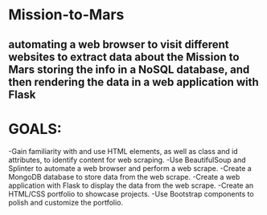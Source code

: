 # Mission-to-Mars
automating a web browser to visit different websites to extract data about the Mission to Mars
storing the info in a NoSQL database, and then rendering the data in a web application with Flask
---
# GOALS:
-Gain familiarity with and use HTML elements, as well as class and id attributes, to identify content for web scraping.
-Use BeautifulSoup and Splinter to automate a web browser and perform a web scrape.
-Create a MongoDB database to store data from the web scrape.
-Create a web application with Flask to display the data from the web scrape.
-Create an HTML/CSS portfolio to showcase projects.
-Use Bootstrap components to polish and customize the portfolio.
